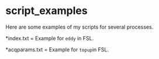 # script_examples
Here are some examples of my scripts for several processes.

*index.txt = Example for `eddy` in FSL.

*acqparams.txt = Example for `topup`in FSL.
